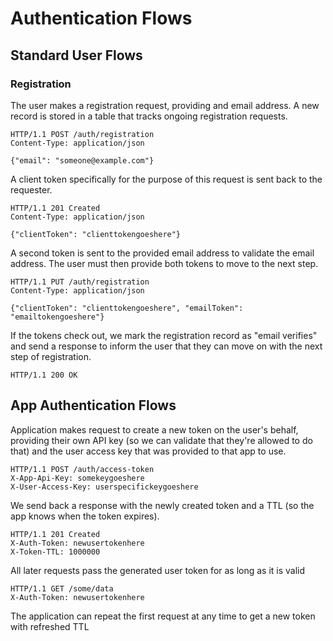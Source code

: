 
# Authentication Flows

## Standard User Flows

### Registration

The user makes a registration request, providing and email address. A new record is stored in a table that tracks ongoing registration requests.

```http
HTTP/1.1 POST /auth/registration
Content-Type: application/json

{"email": "someone@example.com"}
```

A client token specifically for the purpose of this request is sent back to the requester.

```http
HTTP/1.1 201 Created
Content-Type: application/json

{"clientToken": "clienttokengoeshere"}
```

A second token is sent to the provided email address to validate the email address. The user must then provide both tokens to move to the next step.

```http
HTTP/1.1 PUT /auth/registration
Content-Type: application/json

{"clientToken": "clienttokengoeshere", "emailToken": "emailtokengoeshere"}
```

If the tokens check out, we mark the registration record as "email verifies" and send a response to inform the user that they can move on with the next step of registration.

```http
HTTP/1.1 200 OK
```








## App Authentication Flows

Application makes request to create a new token on the user's behalf, providing their own API key (so we can validate that they're allowed to do that) and the user access key that was provided to that app to use.

```http
HTTP/1.1 POST /auth/access-token
X-App-Api-Key: somekeygoeshere
X-User-Access-Key: userspecifickeygoeshere
```

We send back a response with the newly created token and a TTL (so the app knows when the token expires).

```http
HTTP/1.1 201 Created
X-Auth-Token: newusertokenhere
X-Token-TTL: 1000000
```

All later requests pass the generated user token for as long as it is valid

```http
HTTP/1.1 GET /some/data
X-Auth-Token: newusertokenhere
```

The application can repeat the first request at any time to get a new token with refreshed TTL
